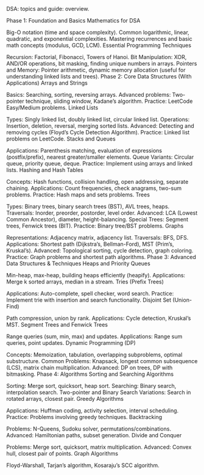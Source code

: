 DSA: topics and guide: overview.

Phase 1: Foundation and Basics
Mathematics for DSA

Big-O notation (time and space complexity).
Common logarithmic, linear, quadratic, and exponential complexities.
Mastering recurrences and basic math concepts (modulus, GCD, LCM).
Essential Programming Techniques

Recursion: Factorial, Fibonacci, Towers of Hanoi.
Bit Manipulation: XOR, AND/OR operations, bit masking, finding unique numbers in arrays.
Pointers and Memory: Pointer arithmetic, dynamic memory allocation (useful for understanding linked lists and trees).
Phase 2: Core Data Structures (With Applications)
Arrays and Strings

Basics: Searching, sorting, reversing arrays.
Advanced problems: Two-pointer technique, sliding window, Kadane’s algorithm.
Practice: LeetCode Easy/Medium problems.
Linked Lists

Types: Singly linked list, doubly linked list, circular linked list.
Operations: Insertion, deletion, reversal, merging sorted lists.
Advanced: Detecting and removing cycles (Floyd’s Cycle Detection Algorithm).
Practice: Linked list problems on LeetCode.
Stacks and Queues

Applications: Parenthesis matching, evaluation of expressions (postfix/prefix), nearest greater/smaller elements.
Queue Variants: Circular queue, priority queue, deque.
Practice: Implement using arrays and linked lists.
Hashing and Hash Tables

Concepts: Hash functions, collision handling, open addressing, separate chaining.
Applications: Count frequencies, check anagrams, two-sum problems.
Practice: Hash maps and sets problems.
Trees

Types: Binary trees, binary search trees (BST), AVL trees, heaps.
Traversals: Inorder, preorder, postorder, level order.
Advanced: LCA (Lowest Common Ancestor), diameter, height-balancing.
Special Trees: Segment trees, Fenwick trees (BIT).
Practice: Binary tree/BST problems.
Graphs

Representations: Adjacency matrix, adjacency list.
Traversals: BFS, DFS.
Applications: Shortest path (Dijkstra’s, Bellman-Ford), MST (Prim’s, Kruskal’s).
Advanced: Topological sorting, cycle detection, graph coloring.
Practice: Graph problems and shortest path algorithms.
Phase 3: Advanced Data Structures & Techniques
Heaps and Priority Queues

Min-heap, max-heap, building heaps efficiently (heapify).
Applications: Merge k sorted arrays, median in a stream.
Tries (Prefix Trees)

Applications: Auto-complete, spell checker, word search.
Practice: Implement trie with insertion and search functionality.
Disjoint Set (Union-Find)

Path compression, union by rank.
Applications: Cycle detection, Kruskal’s MST.
Segment Trees and Fenwick Trees

Range queries (sum, min, max) and updates.
Applications: Range sum queries, point updates.
Dynamic Programming (DP)

Concepts: Memoization, tabulation, overlapping subproblems, optimal substructure.
Common Problems: Knapsack, longest common subsequence (LCS), matrix chain multiplication.
Advanced: DP on trees, DP with bitmasking.
Phase 4: Algorithms
Sorting and Searching Algorithms

Sorting: Merge sort, quicksort, heap sort.
Searching: Binary search, interpolation search.
Two-pointer and Binary Search Variations: Search in rotated arrays, closest pair.
Greedy Algorithms

Applications: Huffman coding, activity selection, interval scheduling.
Practice: Problems involving greedy techniques.
Backtracking

Problems: N-Queens, Sudoku solver, permutations/combinations.
Advanced: Hamiltonian paths, subset generation.
Divide and Conquer

Problems: Merge sort, quicksort, matrix multiplication.
Advanced: Convex hull, closest pair of points.
Graph Algorithms

Floyd-Warshall, Tarjan’s algorithm, Kosaraju’s SCC algorithm.
